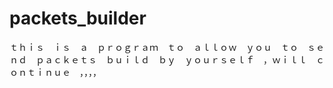# packets_builder
ｔｈｉｓ　ｉｓ　ａ　ｐｒｏｇｒａｍ　ｔｏ　ａｌｌｏｗ　ｙｏｕ　ｔｏ　ｓｅｎｄ　ｐａｃｋｅｔｓ　ｂｕｉｌｄ　ｂｙ　ｙｏｕｒｓｅｌｆ　，ｗｉｌｌ　ｃｏｎｔｉｎｕｅ　，，，，

